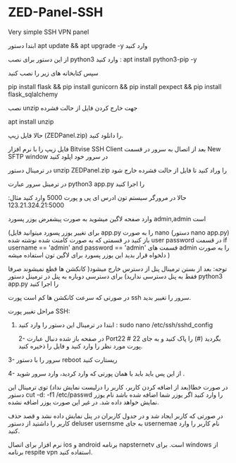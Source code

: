 # ZED-Panel-SSH
Very simple SSH VPN panel



ابتدا دستور apt update && apt upgrade -y وارد کنید 


از این دستور برای نصب python3 وارد کنید :      apt install python3-pip -y



سپس کتابخانه های زیر را نصب کنید 

pip install flask && pip install gunicorn && pip install pexpect && pip install flask_sqlalchemy


نصب unzip جهت خارج کردن فایل از حالت فشرده

apt install unzip








حالا فایل زیپ (ZEDPanel.zip) را دانلود کنید.

فایل زیپ را با نرم افزار Bitvise SSH Client  بعد از اتصال به سرور  در قسمت New SFTP window در سرور خود اپلود کنید

در ترمینال دستور unzip ZEDPanel.zip را وراد کنید تا فایل از حالت فشرده خارج شود
 
در ترمینل سرور عبارت python3 app.py  را اجرا کنید 

حالا در مرورگر سیستم تون ادرس ای پی و پورت 5000 وارد کنید مثال: 123.21.324.21:5000 

وارد صفحه لاگین میشوید به صورت پیشفرض یوزر پسورد admin,admin 
است 

(برای تغییر یوزر پسورد میتوانید فایل app.py را به صورت nano (دستور nano app.py) باز کنید در قسمتی که به صورت کامنت شده نوشته شده user password در قسمت if username == 'admin' and password == 'admin' قسمت های admin را به صورت دلخواه قرار بدید این یوزر پسورد برای لاگین تون استفاده میشه )


توجه: بعد از بستن ترمینال پنل از دسترس خارج میشود( کانکشن ها قطع نمیشوند صرفا فقط به پنل دسترسی ندارید) برای دسترسی دوباره به پنل در ترمینل دستور python3 app.py  را اجرا کنید 

در صورتی که سرعت کانکشن ها کم است پورت ssh سرور را تغییر بدید.

مراحل تغییر پورت SSH: 

1. ابتدا در ترمینال این دستور را وارد کنید : sudo nano /etc/ssh/sshd_config
 
   2- در صفحه باز شده دنبال عبارت Port22 # بگردید (#) را پاک کنید و به جای 22 پورت مورد نظر را وارد کنید و فایل را ذخیره کنید.
  
  3- سرور را با دستور reboot ریستارت کنید
   
   4- از این پس باید باید با همان پورتی که وارد کردید، وارد سرور شوید .
  
در صورت خطا(بعد از اضافه کردن کاربر، کاربر را درلیست نمایش نداد) توی ترمینال این دستور  cut -d: -f1 /etc/passwd را وارد کنید اگر یوزر شما اضافه شده باشد نام یوزر نمایش خواهد داده شد. در غیر این صورت یوزر اضافه نشده.

در صورتی که کاربر ایجاد شد و در جدول کاربران در پنل نمایش داده نشد و قصد حذف کاربر را داشتید از دستور deluser usernsme  به جای usernemae  نام کاربر را وارد کنید.

 نرم افزار برای اتصال ios و android برنامه napsternetv است. 
 برای windows از برنامه respite vpn  استفاده کنید.
 
